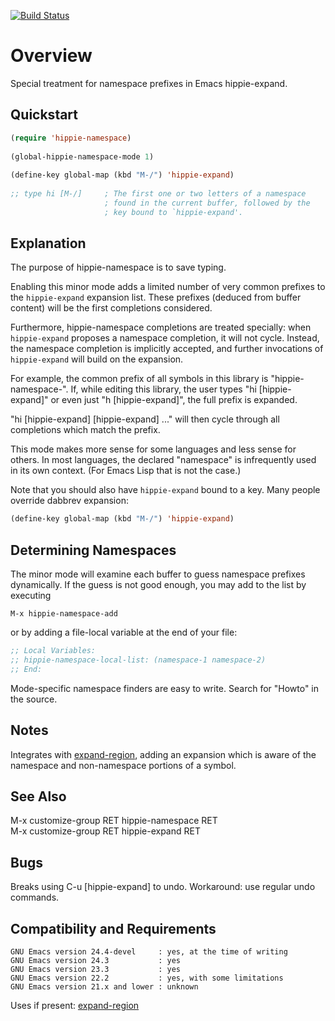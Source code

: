 [![Build Status](https://secure.travis-ci.org/rolandwalker/hippie-namespace.png?branch=master)](http://travis-ci.org/rolandwalker/hippie-namespace)

Overview
========

Special treatment for namespace prefixes in Emacs hippie-expand.

Quickstart
----------

```lisp
(require 'hippie-namespace)
 
(global-hippie-namespace-mode 1)
 
(define-key global-map (kbd "M-/") 'hippie-expand)
 
;; type hi [M-/]     ; The first one or two letters of a namespace
                     ; found in the current buffer, followed by the
                     ; key bound to `hippie-expand'.
```

Explanation
-----------

The purpose of hippie-namespace is to save typing.

Enabling this minor mode adds a limited number of very common
prefixes to the `hippie-expand` expansion list.  These prefixes
(deduced from buffer content) will be the first completions
considered.

Furthermore, hippie-namespace completions are treated specially:
when `hippie-expand` proposes a namespace completion, it will not
cycle.  Instead, the namespace completion is implicitly accepted,
and further invocations of `hippie-expand` will build on the
expansion.

For example, the common prefix of all symbols in this library is
"hippie-namespace-".  If, while editing this library, the user
types "hi [hippie-expand]" or even just "h [hippie-expand]",
the full prefix is expanded.

"hi [hippie-expand] [hippie-expand] ..." will then cycle through
all completions which match the prefix.

This mode makes more sense for some languages and less sense for
others.  In most languages, the declared "namespace" is
infrequently used in its own context.  (For Emacs Lisp that is
not the case.)

Note that you should also have `hippie-expand` bound to a key.
Many people override dabbrev expansion:

```lisp
(define-key global-map (kbd "M-/") 'hippie-expand)
```

Determining Namespaces
----------------------

The minor mode will examine each buffer to guess namespace prefixes
dynamically.  If the guess is not good enough, you may add to the
list by executing

	M-x hippie-namespace-add

or by adding a file-local variable at the end of your file:

```lisp
;; Local Variables:
;; hippie-namespace-local-list: (namespace-1 namespace-2)
;; End:
```

Mode-specific namespace finders are easy to write.  Search for "Howto"
in the source.

Notes
-----

Integrates with [expand-region](http://github.com/magnars/expand-region.el), adding an expansion which is aware of the
namespace and non-namespace portions of a symbol.

See Also
--------

M-x customize-group RET hippie-namespace RET  
M-x customize-group RET hippie-expand RET  

Bugs
----

Breaks using C-u [hippie-expand] to undo. Workaround: use
regular undo commands.

Compatibility and Requirements
------------------------------

	GNU Emacs version 24.4-devel     : yes, at the time of writing
	GNU Emacs version 24.3           : yes
	GNU Emacs version 23.3           : yes
	GNU Emacs version 22.2           : yes, with some limitations
	GNU Emacs version 21.x and lower : unknown

Uses if present: [expand-region](http://github.com/magnars/expand-region.el)
